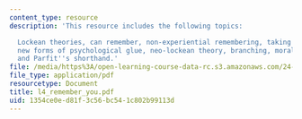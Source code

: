 ```yaml
---
content_type: resource
description: 'This resource includes the following topics:

  Lockean theories, can remember, non-experiential remembering, taking the ancestral,
  new forms of psychological glue, neo-lockean theory, branching, moral of branching,
  and Parfit''s shorthand.'
file: /media/https%3A/open-learning-course-data-rc.s3.amazonaws.com/24-03-relativism-reason-and-reality-spring-2005/1354ce0ed81f3c56bc541c802b99113d_l4_remember_you.pdf
file_type: application/pdf
resourcetype: Document
title: l4_remember_you.pdf
uid: 1354ce0e-d81f-3c56-bc54-1c802b99113d
---
```

